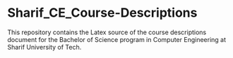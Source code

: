 # Sharif_CE_Course-Descriptions
This repository contains the Latex source of the course descriptions document for the Bachelor of Science program in Computer Engineering at Sharif University of Tech.
